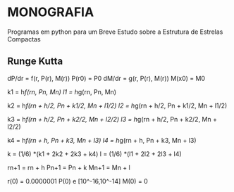 # MONOGRAFIA

Programas em python para um Breve Estudo sobre a Estrutura de Estrelas Compactas





## Runge Kutta
dP/dr = f(r, P(r), M(r))    P(r0) = P0
dM/dr = g(r, P(r), M(r))    M(x0) = M0

k1 = h*f(rn, Pn, Mn)
l1 = h*g(rn, Pn, Mn)

k2 = h*f(rn + h/2, Pn + k1/2, Mn + l1/2)
l2 = h*g(rn + h/2, Pn + k1/2, Mn + l1/2)


k3 = h*f(rn + h/2, Pn + k2/2, Mn + l2/2)
l3 = h*g(rn + h/2, Pn + k2/2, Mn + l2/2)

k4 = h*f(rn + h, Pn + k3, Mn + l3)
l4 = h*g(rn + h, Pn + k3, Mn + l3)

k = (1/6) *(k1 + 2k2 + 2k3 + k4)
l = (1/6) *(l1 + 2l2 + 2l3 + l4)

rn+1 = rn + h
Pn+1 = Pn + k
Mn+1 = Mn + l

r(0) = 0.0000001
P(0) e [10^-16,10^-14]
M(0) = 0
